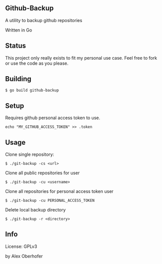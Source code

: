 ## Github-Backup

A utility to backup github repositories

Written in Go

## Status

This project only really exists to fit my personal use case. Feel free to fork or use the code as you please. 

## Building

```
$ go build github-backup
```

## Setup

Requires github personal access token to use.

```
echo "MY_GITHUB_ACCESS_TOKEN" >> .token
```

## Usage

Clone single repository:

```
$ ./git-backup -cs <url>
```

Clone all public repositories for user

```
$ ./git-backup -cu <username>
```

Clone all repositories for personal access token user

```
$ ./git-backup -cu PERSONAL_ACCESS_TOKEN
```

Delete local backup directory

```
$ ./git-backup -r <directory>
```

## Info
License: GPLv3

by Alex Oberhofer
